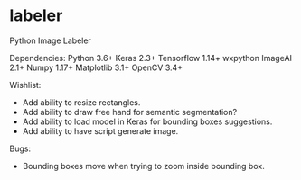 # labeler
Python Image Labeler


Dependencies:
	Python		3.6+
	Keras 		2.3+
	Tensorflow 	1.14+
	wxpython
	ImageAI 	2.1+
	Numpy 		1.17+
	Matplotlib 	3.1+
	OpenCV 		3.4+

Wishlist: 

   * Add ability to resize rectangles.
   * Add ability to draw free hand for semantic segmentation?
   * Add ability to load model in Keras for bounding boxes suggestions.
   * Add ability to have script generate image.

Bugs:
   * Bounding boxes move when trying to zoom inside bounding box.

